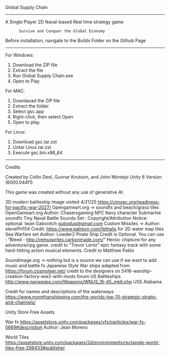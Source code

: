 Global Supply Chain 
******************************************************
A Single Player 2D Naval-based Real time strategy game
          
          Survive and Conquer the Global Economy
Before installation, navigate to the Builds Folder on the Github Page

******************************************************
For Windows:

1. Download the ZIP file
2. Extract the file
3. Run Global Supply Chain.exe
4. Open to Play

For MAC:

1. Downlaoad the ZIP file
2. Extract the folder
3. Select gsc.app
4. Right-click, then select Open
5. Open to play.

For Linux:

1. Download gsc.tar.zst
2. Untar Linux.tar.zst
3. Execute gsc.bin.x86_64

******************************************************

Credits

Created by Collin Deel, Gunnar Knutson, and John Montejo
Unity 6 Version (6000.044f1)

This game was created without any use of generative AI.

3D modern battleship image visited 4/21/25 https://cimsec.org/readiness-for-pacific-war-2027/
Opengameart.org -> soundfx and beach/grass tiles
OpenGameart.org Author: Chasersgaming NPC Navy character 
Submarine soundfx 
Tiny Naval Battle Sounds Set : Copyright/Attribution Notice: optional: Iwan Gabovitch <qubodup@gmail.com>
Custom Missiles -> Author: stevePH154
Credit: https://www.patreon.com/fethalis for 2D water map tiles
Sea Warfare set Author: Lowder2
Pirate Ship Credit is Optional. You can use : "Bleed - http://remusprites.carbonmade.com/"
Heroic chiptune for any adventure/rpg game.  credit to "Trevor Lentz" 
epic fantasy track with some hard-hitting action musical elements. Credit to Matthew Pablo


Soundimage.org -> nothing but is a source we can use if we want to add music and battle fx
Japanese Style War ships adapted from https://forum.cosmoteer.net/  credit to the designers on 5416-warship-creation-factory-ww2-with-mods forum
US Battleships http://www.navweaps.com/Weapons/WNUS_16-45_mk6.php USS Alabama

Credit for names and descriptions of the waterways https://www.morethanshipping.com/the-worlds-top-10-strategic-straits-and-channels/

Unity Store Free Assets

War fx https://assetstore.unity.com/packages/vfx/particles/war-fx-5669#description Author: Jean Moreno

World Tiles https://assetstore.unity.com/packages/2d/environments/rectangle-world-tiles-free-298433#publisher

